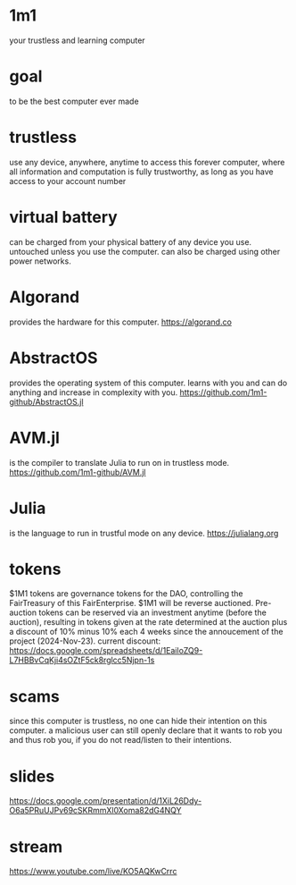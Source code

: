 # 1m1
your trustless and learning computer

# goal
to be the best computer ever made

# trustless
use any device, anywhere, anytime to access this forever computer, where all information and computation is fully trustworthy, as long as you have access to your account number

# virtual battery
can be charged from your physical battery of any device you use. untouched unless you use the computer. can also be charged using other power networks.

# Algorand
provides the hardware for this computer.
https://algorand.co

# AbstractOS
provides the operating system of this computer.
learns with you and can do anything and increase in complexity with you.
https://github.com/1m1-github/AbstractOS.jl

# AVM.jl
is the compiler to translate Julia to run on in trustless mode.
https://github.com/1m1-github/AVM.jl

# Julia
is the language to run in trustful mode on any device.
https://julialang.org

# tokens
$1M1 tokens are governance tokens for the DAO, controlling the FairTreasury of this FairEnterprise. $1M1 will be reverse auctioned. Pre-auction tokens can be reserved via an investment anytime (before the auction), resulting in tokens given at the rate determined at the auction plus a discount of 10% minus 10% each 4 weeks since the annoucement of the project (2024-Nov-23). current discount: https://docs.google.com/spreadsheets/d/1EailoZQ9-L7HBBvCqKji4sOZtF5ck8rglcc5Njpn-1s

# scams
since this computer is trustless, no one can hide their intention on this computer. a malicious user can still openly declare that it wants to rob you and thus rob you, if you do not read/listen to their intentions.

# slides
https://docs.google.com/presentation/d/1XiL26Ddy-O6a5PRuUJPv69cSKRmmXl0Xoma82dG4NQY

# stream
https://www.youtube.com/live/KO5AQKwCrrc
